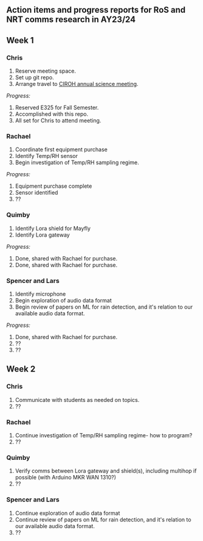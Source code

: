 ## Action items and progress reports for RoS and NRT comms research in AY23/24

## Week 1

### Chris

1. Reserve meeting space.
2. Set up git repo.
3. Arrange travel to [CIROH annual science meeting](https://ciroh.ua.edu/education-and-outreach/ciroh-annual-science-meeting/).

*Progress:*
1. Reserved E325 for Fall Semester.
2. Accomplished with this repo.
3. All set for Chris to attend meeting.

### Rachael

1. Coordinate first equipment purchase
2. Identify Temp/RH sensor
3. Begin investigation of Temp/RH sampling regime.

*Progress:*
1. Equipment purchase complete
2. Sensor identified
3. ??

### Quimby

1. Identify Lora shield for Mayfly
2. Identify Lora gateway
   
*Progress:*
1. Done, shared with Rachael for purchase.
2. Done, shared with Rachael for purchase.

### Spencer and Lars

1. Identify microphone 
2. Begin exploration of audio data format
3. Begin review of papers on ML for rain detection, and it's relation to our available audio data format. 
   
*Progress:*

1. Done, shared with Rachael for purchase.
2. ??
3. ??

## Week 2

### Chris

1. Communicate with students as needed on topics.
2. ??

### Rachael

1. Continue investigation of Temp/RH sampling regime- how to program?
2. ??

### Quimby

1. Verify comms between Lora gateway and shield(s), including multihop if possible (with Arduino MKR WAN 1310?)
2. ??

### Spencer and Lars

1. Continue exploration of audio data format
3. Continue review of papers on ML for rain detection, and it's relation to our available audio data format.
4. ??
   
